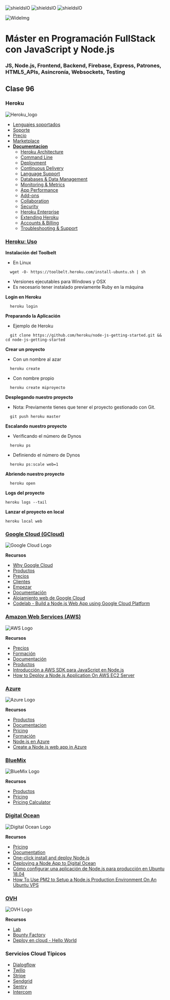 ![shieldsIO](https://img.shields.io/github/issues/Fictizia/Master-en-Programacion-FullStack-con-JavaScript-y-Node.js_ed3.svg)
![shieldsIO](https://img.shields.io/github/forks/Fictizia/Master-en-Programacion-FullStack-con-JavaScript-y-Node.js_ed3.svg)
![shieldsIO](https://img.shields.io/github/stars/Fictizia/Master-en-Programacion-FullStack-con-JavaScript-y-Node.js_ed3.svg)

![WideImg](http://fictizia.com/img/github/Fictizia-plan-estudios-github.jpg)

# Máster en Programación FullStack con JavaScript y Node.js
### JS, Node.js, Frontend, Backend, Firebase, Express, Patrones, HTML5_APIs, Asincronía, Websockets, Testing

## Clase 96

### Heroku

![Heroku_logo](../assets/clase96/c0471061-3180-4a32-9853-9e6ca3c444b7.png)

- [Lenguajes soportados](https://devcenter.heroku.com/categories/language-support)
- [Soporte](https://help.heroku.com/)
- [Precio](https://www.heroku.com/pricing)
- [Marketplace](https://elements.heroku.com/)
- **[Documentacion](https://devcenter.heroku.com/categories/reference)**
  - [Heroku Architecture](https://devcenter.heroku.com/categories/heroku-architecture)
  - [Command Line](https://devcenter.heroku.com/categories/command-line)
  - [Deployment](https://devcenter.heroku.com/categories/deployment)
  - [Continuous Delivery](https://devcenter.heroku.com/categories/continuous-delivery)
  - [Language Support](https://devcenter.heroku.com/categories/language-support)
  - [Databases & Data Management](https://devcenter.heroku.com/categories/data-management)
  - [Monitoring & Metrics](https://devcenter.heroku.com/categories/monitoring-metrics)
  - [App Performance](https://devcenter.heroku.com/categories/app-performance)
  - [Add-ons](https://devcenter.heroku.com/categories/add-ons)
  - [Collaboration](https://devcenter.heroku.com/categories/collaboration)
  - [Security](https://devcenter.heroku.com/categories/security)
  - [Heroku Enterprise](https://devcenter.heroku.com/categories/heroku-enterprise)
  - [Extending Heroku](https://devcenter.heroku.com/categories/extending-heroku)
  - [Accounts & Billing](https://devcenter.heroku.com/categories/billing)
  - [Troubleshooting & Support](https://devcenter.heroku.com/categories/troubleshooting)

### [Heroku: Uso](https://devcenter.heroku.com/articles/getting-started-with-nodejs)

**Instalación del Toolbelt**
- En Linux
```
  wget -O- https://toolbelt.heroku.com/install-ubuntu.sh | sh
```
- Versiones ejecutables para Windows y OSX
- Es necesario tener instalado previamente Ruby en la máquina


**Login en Heroku**
```
  heroku login
```

**Preparando la Aplicación**
- Ejemplo de Heroku 
```
  git clone https://github.com/heroku/node-js-getting-started.git && cd node-js-getting-started
```

**Crear un proyecto**
- Con un nombre al azar
```
  heroku create
```
- Con nombre propio
```
  heroku create miproyecto
```

**Desplegando nuestro proyecto**
- Nota: Previamente tienes que tener el proyecto gestionado con Git.
```
  git push heroku master
```

**Escalando nuestro proyecto**
- Verificando el número de Dynos
```
  heroku ps
```
- Definiendo el número de Dynos
```
  heroku ps:scale web=1
```

**Abriendo nuestro proyecto**
```
  heroku open
```

**Logs del proyecto**
```
heroku logs --tail
```

**Lanzar el proyecto en local**
```
heroku local web
```

### [Google Cloud (GCloud)](https://cloud.google.com/?hl=es)


![Google Cloud Logo](../assets/clase96/5770d459-ef14-49c0-8342-06297e56e840.jpg)


**Recursos**
- [Why Google Cloud](https://cloud.google.com/why-google-cloud/?hl=es)
- [Productos](https://cloud.google.com/products/?hl=es)
- [Precios](https://cloud.google.com/pricing/?hl=es)
- [Clientes](https://cloud.google.com/customers/?hl=es)
- [Empezar](https://cloud.google.com/start/?hl=es)
- [Documentación](https://cloud.google.com/docs/?hl=es)
- [Alojamiento web de Google Cloud](https://cloud.google.com/solutions/web-hosting?hl=es)
- [Codelab - Build a Node.js Web App using Google Cloud Platform](https://codelabs.developers.google.com/codelabs/cloud-nodejs/index.html?index=..%2F..index#0)




### [Amazon Web Services (AWS)](https://aws.amazon.com/es/?nc2=h_lg)


![AWS Logo](../assets/clase96/26f08cf4-d360-43ac-8575-9b344170f2b7.png)


**Recursos**
- [Precios](https://aws.amazon.com/es/pricing/?nc2=h_ql_pr)
- [Formación](https://aws.amazon.com/es/training/?nc2=h_ql_le)
- [Documentación](https://docs.aws.amazon.com/index.html?nc2=h_ql_doc)
- [Productos](https://aws.amazon.com/es/products/?nc2=h_m1)
- [Introducción a AWS SDK para JavaScript en Node.js](https://aws.amazon.com/es/developers/getting-started/nodejs/)
- [How to Deploy a Node.js Application On AWS EC2 Server](https://ourcodeworld.com/articles/read/977/how-to-deploy-a-node-js-application-on-aws-ec2-server)


### [Azure](https://azure.microsoft.com/)

![Azure Logo](../assets/clase96/c4a094b2-3382-4d05-97cb-8dda0bdbba41.png)


**Recursos**
- [Productos](https://azure.microsoft.com/es-es/services/)
- [Documentacion](https://docs.microsoft.com/es-es/azure/)
- [Pricing](https://azure.microsoft.com/es-es/pricing/)
- [Formación](https://docs.microsoft.com/es-es/learn/azure/)
- [Node.js en Azure](https://azure.microsoft.com/es-es/develop/nodejs/)
- [Create a Node.js web app in Azure](https://docs.microsoft.com/es-es/azure/app-service/app-service-web-get-started-nodejs)


### [BlueMix](https://www.ibm.com/cloud/)

![BlueMix Logo](../assets/clase96/7bedea9b-75e6-46d5-93d0-16523d0324c5.png)


**Recursos**
- [Productos](https://www.ibm.com/cloud/products/)
- [Pricing](https://www.ibm.com/cloud/pricing)
- [Pricing Calculator](https://console.bluemix.net/pricing/?cm_mc_uid=34962018113315235231205&cm_mc_sid_50200000=76818951523523120581&cm_mc_sid_52640000=23655911523523120587)


### [Digital Ocean](https://www.digitalocean.com/)

![Digital Ocean Logo](../assets/clase96/91a3f40d-2b4f-4ea1-89df-b3088f0cc799.png)

**Recursos**
- [Pricing](https://www.digitalocean.com/pricing/)
- [Documentation](https://developers.digitalocean.com/documentation/)
- [One-click install and deploy Node.js](https://www.digitalocean.com/products/one-click-apps/node-js/)
- [Deploying a Node App to Digital Ocean](https://scotch.io/tutorials/deploying-a-node-app-to-digital-ocean)
- [Cómo configurar una aplicación de Node.js para producción en Ubuntu 18.04](https://www.digitalocean.com/community/tutorials/como-configurar-una-aplicacion-de-node-js-para-produccion-en-ubuntu-18-04-es)
- [How To Use PM2 to Setup a Node.js Production Environment On An Ubuntu VPS](https://www.digitalocean.com/community/tutorials/how-to-use-pm2-to-setup-a-node-js-production-environment-on-an-ubuntu-vps)


### [OVH](https://www.ovh.es/)

![OVH Logo](../assets/clase96/c55f379a-f903-475a-9114-c34e6bf37d5f.png)

**Recursos**
- [Lab](https://labs.ovh.com/)
- [Bounty Factory](https://bountyfactory.io/ovh/ovh)
- [Deploy en cloud - Hello World](https://docs.ovh.com/gb/en/kubernetes/deploying-hello-world/)


### Servicios Cloud Típicos
- [Dialogflow](https://dialogflow.com/)
- [Twilio](https://www.twilio.com/)
- [Stripe](https://stripe.com/es)
- [Sendgrid](https://sendgrid.com/)
- [Sentry](https://sentry.io/welcome/)
- [Intercom](https://www.intercom.com/)